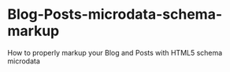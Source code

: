 Blog-Posts-microdata-schema-markup
==================================

How to properly markup your Blog and Posts with HTML5 schema microdata

